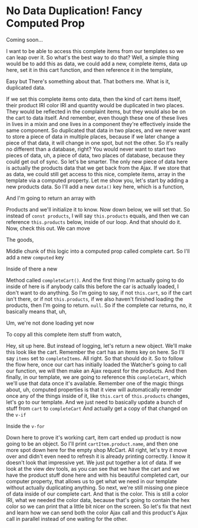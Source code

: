 # No Data Duplication! Fancy Computed Prop

Coming soon...

I want to be able to access this complete
items from our templates so we can leap over it. So what's the best way to do that?
Well, a simple thing would be to add this as data, we could add a new, complete
items, data up here, set it in this cart function, and then reference it in the
template,

Easy but There's something about that. That bothers me.  What is it, duplicated data.

If we set this complete items onto data, then the kind of cart items itself, their
product IRI color IRI and quantity would be duplicated in two places. They would be
reflected in the complaint items, but they would also be on the cart to data itself.
And remember, even though these one of these lives in lives in a mixin and one lives
in a component they're effectively inside the same component. So duplicated that data
in two places, and we never want to store a piece of data in multiple places, because
if we later change a piece of that data, it will change in one spot, but not the
other. So it's really no different than a database, right? You would never want to
start two pieces of data, uh, a piece of data, two places of database, because they
could get out of sync. So let's be smarter. The only new piece of data here is
actually the products data that we get back from the Ajax. If we store that as data,
we could still get access to this nice, complete items, array in the template via a
computed property. Let me show you, let's start by adding a new products data. So
I'll add a new `data()` key here, which is a function,

And I'm going to return an array with

Products and we'll initialize it to know. Now down below, we will set that. So
instead of `const products`, I will say `this.products` equals, and then we can
reference `this.products` below, inside of our loop. And that should do it. Now,
check this out. We can move

The goods,

Middle chunk of this logic into a computed prop called complete cart. So I'll add a
new `computed` key

Inside of there a new

Method called `completeCart()`. And the first thing I'm actually going to do inside of
here is if anybody calls this before the car is actually loaded, I don't want to do
anything. So I'm going to say, if not `this.cart`, so if the cart isn't there, or if
not `this.products`, if we also haven't finished loading the products, then I'm
going to return. `null`. So if the complete car returns, no, it basically means that, uh,

Um, we're not done loading yet now

To copy all this complete item stuff from watch,

Hey, sit up here. But instead of logging, let's return a new object. We'll make this
look like the cart. Remember the cart has an items key on here. So I'll say `items` set
to `completeItems`. All right. So that should do it. So to follow the flow here, once
our cart has initially loaded the Watcher's going to call our function, we will then
make an Ajax request for the products. And then finally, in our template, we are
going to reference this `completeCart`, which we'll use that data once it's available.
Remember one of the magic things about, uh, computed properties is that it view will
automatically rerender once any of the things inside of it, like `this.cart` of
`this.products` changes, let's go to our template. And we just need to basically update
a bunch of stuff from `cart` to `completeCart` And actually get a copy of that changed
on the `v-if`

Inside the `v-for`

Down here to prove it's working cart, item cart ended up product is now going to be
an object. So I'll print `cartItem.product.name`, and
then one more spot down here for the empty shop McCart. All right, let's try it move
over and didn't even need to refresh it is already printing correctly. I know it
doesn't look that impressive yet. We just put together a lot of data. If we look at
the view dev tools, as you can see that we have the cart and we have the product
stuff done here and with his beautiful completed cart, our computer property, that
allows us to get what we need in our template without actually duplicating anything.
So next, we're still missing one piece of data inside of our complete cart. And that
is the color. This is still a color IRI, what we needed the color data, because
that's going to contain the hex color so we can print that a little bit nicer on the
screen. So let's fix that next and learn how we can send both the color Ajax call and
this product's Ajax call in parallel instead of one waiting for the other.
